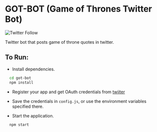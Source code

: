 # GOT-BOT (Game of Thrones Twitter Bot)
![Twitter Follow](https://img.shields.io/twitter/follow/QuotebotMaster.svg?label=Followers)

Twitter bot that posts game of throne quotes in twitter.

## To Run:

- Install dependencies.
```bash
  cd got-bot
  npm install
```

- Register your app and get OAuth credentials from [twiiter](https://apps.twitter.com/app/new)

- Save the credentials in `config.js`, or use the environment variables specified there.

- Start the application.
```bash
  npm start
```
